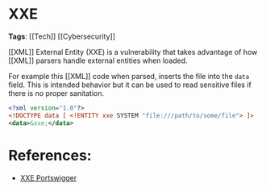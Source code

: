 # XXE

**Tags**: [[Tech]] [[Cybersecurity]]

[[XML]] External Entity (XXE) is a vulnerability that takes advantage of how [[XML]] parsers handle external entities when loaded.

For example this [[XML]] code when parsed, inserts the file into the `data` field. This is intended behavior but it can be used to read sensitive files if there is no proper sanitation. 

```xml
<?xml version="1.0"?> 
<!DOCTYPE data [ <!ENTITY xxe SYSTEM "file:///path/to/some/file"> ]> 
<data>&xxe;</data>
```

# References:

- [XXE Portswigger](https://portswigger.net/web-security/xxe)
